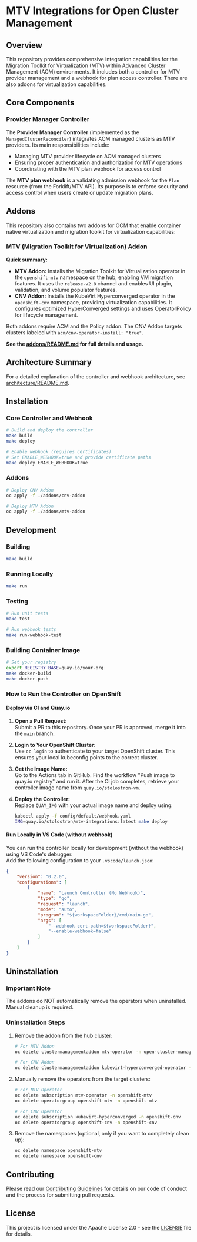 # MTV Integrations for Open Cluster Management

## Overview

This repository provides comprehensive integration capabilities for the Migration Toolkit for Virtualization (MTV) within Advanced Cluster Management (ACM) environments. It includes both a controller for MTV provider management and a webhook for plan access controller. There are also addons for virtualization capabilities.

## Core Components

### Provider Manager Controller

The **Provider Manager Controller** (implemented as the `ManagedClusterReconciler`) integrates ACM managed clusters as MTV providers. Its main responsibilities include:

- Managing MTV provider lifecycle on ACM managed clusters
- Ensuring proper authentication and authorization for MTV operations
- Coordinating with the MTV plan webhook for access control

The **MTV plan webhook** is a validating admission webhook for the `Plan` resource (from the Forklift/MTV API). Its purpose is to enforce security and access control when users create or update migration plans.

## Addons

This repository also contains two addons for OCM that enable container native virtualization and migration toolkit for virtualization capabilities:

### MTV (Migration Toolkit for Virtualization) Addon

**Quick summary:**
- **MTV Addon:** Installs the Migration Toolkit for Virtualization operator in the `openshift-mtv` namespace on the hub, enabling VM migration features. It uses the `release-v2.8` channel and enables UI plugin, validation, and volume populator features.
- **CNV Addon:** Installs the KubeVirt Hyperconverged operator in the `openshift-cnv` namespace, providing virtualization capabilities. It configures optimized HyperConverged settings and uses OperatorPolicy for lifecycle management.

Both addons require ACM and the Policy addon. The CNV Addon targets clusters labeled with `acm/cnv-operator-install: "true"`.

**See the [addons/README.md](addons/README.md) for full details and usage.**

## Architecture Summary

For a detailed explanation of the controller and webhook architecture, see [architecture/README.md](architecture/README.md).

## Installation

### Core Controller and Webhook

```bash
# Build and deploy the controller
make build
make deploy

# Enable webhook (requires certificates)
# Set ENABLE_WEBHOOK=true and provide certificate paths
make deploy ENABLE_WEBHOOK=true
```

### Addons

```bash
# Deploy CNV Addon
oc apply -f ./addons/cnv-addon

# Deploy MTV Addon
oc apply -f ./addons/mtv-addon
```

## Development

### Building
```bash
make build
```

### Running Locally
```bash
make run
```

### Testing
```bash
# Run unit tests
make test

# Run webhook tests
make run-webhook-test
```

### Building Container Image
```bash
# Set your registry
export REGISTRY_BASE=quay.io/your-org
make docker-build
make docker-push
```

### How to Run the Controller on OpenShift

#### Deploy via CI and Quay.io

1. **Open a Pull Request:**  
   Submit a PR to this repository. Once your PR is approved, merge it into the `main` branch.

2. **Login to Your OpenShift Cluster:**  
   Use `oc login` to authenticate to your target OpenShift cluster. This ensures your local kubeconfig points to the correct cluster.

3. **Get the Image Name:**  
   Go to the Actions tab in GitHub. Find the workflow "Push image to quay.io registry" and run it. After the CI job completes, retrieve your controller image name from `quay.io/stolostron-vm`.

4. **Deploy the Controller:**  
   Replace `QUAY_IMG` with your actual image name and deploy using:
   ```bash
   kubectl apply -f config/default/webhook.yaml
   IMG=quay.io/stolostron/mtv-integrations:latest make deploy
   ```

#### Run Locally in VS Code (without webhook)

You can run the controller locally for development (without the webhook) using VS Code's debugger.  
Add the following configuration to your `.vscode/launch.json`:

```json
{
    "version": "0.2.0",
    "configurations": [
        {
            "name": "Launch Controller (No Webhook)",
            "type": "go",
            "request": "launch",
            "mode": "auto",
            "program": "${workspaceFolder}/cmd/main.go",
            "args": [
                "--webhook-cert-path=${workspaceFolder}",
                "--enable-webhook=false"
            ]
        }
    ]
}
```

## Uninstallation

### Important Note
The addons do NOT automatically remove the operators when uninstalled. Manual cleanup is required.

### Uninstallation Steps

1. Remove the addon from the hub cluster:
   ```bash
   # For MTV Addon
   oc delete clustermanagementaddon mtv-operator -n open-cluster-management
   
   # For CNV Addon
   oc delete clustermanagementaddon kubevirt-hyperconverged-operator -n open-cluster-management
   ```

2. Manually remove the operators from the target clusters:
   ```bash
   # For MTV Operator
   oc delete subscription mtv-operator -n openshift-mtv
   oc delete operatorgroup openshift-mtv -n openshift-mtv
   
   # For CNV Operator
   oc delete subscription kubevirt-hyperconverged -n openshift-cnv
   oc delete operatorgroup openshift-cnv -n openshift-cnv
   ```

3. Remove the namespaces (optional, only if you want to completely clean up):
   ```bash
   oc delete namespace openshift-mtv
   oc delete namespace openshift-cnv
   ```

## Contributing

Please read our [Contributing Guidelines](CONTRIBUTING.md) for details on our code of conduct and the process for submitting pull requests.

## License

This project is licensed under the Apache License 2.0 - see the [LICENSE](LICENSE) file for details.
